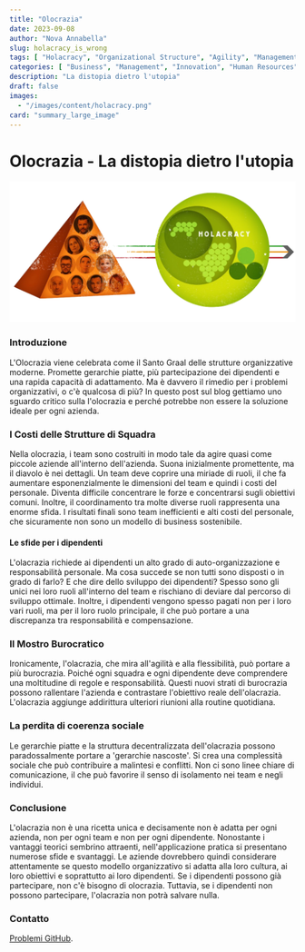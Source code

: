 ```yaml
---
title: "Olocrazia"
date: 2023-09-08
author: "Nova Annabella"
slug: holacracy_is_wrong
tags: [ "Holacracy", "Organizational Structure", "Agility", "Management", "Leadership", "Employee Engagement", "Bureaucracy", "Business Strategy" ]
categories: [ "Business", "Management", "Innovation", "Human Resources" ]
description: "La distopia dietro l'utopia"
draft: false
images:
  - "/images/content/holacracy.png"
card: "summary_large_image"
---
```



# Olocrazia - La distopia dietro l'utopia

![aws_costs_twitter_1](/images/content/holacracy.png)

### Introduzione

L'Olocrazia viene celebrata come il Santo Graal delle strutture organizzative moderne. Promette gerarchie piatte, più
partecipazione dei dipendenti e una rapida capacità di adattamento. Ma è davvero il rimedio per i problemi
organizzativi, o c'è qualcosa di più? In questo post sul blog gettiamo uno sguardo critico sulla l'olocrazia e perché
potrebbe non essere la soluzione ideale per ogni azienda.

### I Costi delle Strutture di Squadra

Nella olocrazia, i team sono costruiti in modo tale da agire quasi come piccole aziende all'interno dell'azienda. Suona
inizialmente promettente, ma il diavolo è nei dettagli. Un team deve coprire una miriade di ruoli, il che fa aumentare
esponenzialmente le dimensioni del team e quindi i costi del personale. Diventa difficile concentrare le forze e
concentrarsi sugli obiettivi comuni. Inoltre, il coordinamento tra molte diverse ruoli rappresenta una enorme sfida. I
risultati finali sono team inefficienti e alti costi del personale, che sicuramente non sono un modello di business
sostenibile.

#### Le sfide per i dipendenti

L'olacrazia richiede ai dipendenti un alto grado di auto-organizzazione e responsabilità personale. Ma cosa succede se
non tutti sono disposti o in grado di farlo? E che dire dello sviluppo dei dipendenti? Spesso sono gli unici nei loro ruoli all'interno del team e rischiano di deviare dal percorso di sviluppo ottimale. Inoltre,
i dipendenti vengono spesso pagati non per i loro vari ruoli, ma per il loro ruolo principale, il che può portare a una
discrepanza tra responsabilità e compensazione.


### Il Mostro Burocratico

Ironicamente, l'olacrazia, che mira all'agilità e alla flessibilità, può portare a più burocrazia. Poiché ogni squadra e
ogni dipendente deve comprendere una moltitudine di regole e responsabilità. Questi nuovi strati di burocrazia possono
rallentare l'azienda e contrastare l'obiettivo reale dell'olacrazia. L'olacrazia aggiunge addirittura ulteriori riunioni
alla routine quotidiana.

### La perdita di coerenza sociale

Le gerarchie piatte e la struttura decentralizzata dell'olacrazia possono paradossalmente portare a 'gerarchie
nascoste'. Si crea una complessità sociale che può contribuire a malintesi e conflitti. Non ci sono linee chiare di
comunicazione, il che può favorire il senso di isolamento nei team e negli individui.

### Conclusione

L'olacrazia non è una ricetta unica e decisamente non è adatta per ogni azienda, non per ogni team e non per ogni
dipendente. Nonostante i vantaggi teorici sembrino attraenti, nell'applicazione pratica si presentano numerose sfide e
svantaggi. Le aziende dovrebbero quindi considerare attentamente se questo modello organizzativo si adatta alla loro
cultura, ai loro obiettivi e soprattutto ai loro dipendenti. Se i dipendenti possono già partecipare, non c'è bisogno di
olocrazia. Tuttavia, se i dipendenti non possono partecipare, l'olacrazia non potrà salvare nulla.

### Contatto

[Problemi GitHub](https://github.com/NovaAnnabella/the_unspoken/issues/new/choose).
